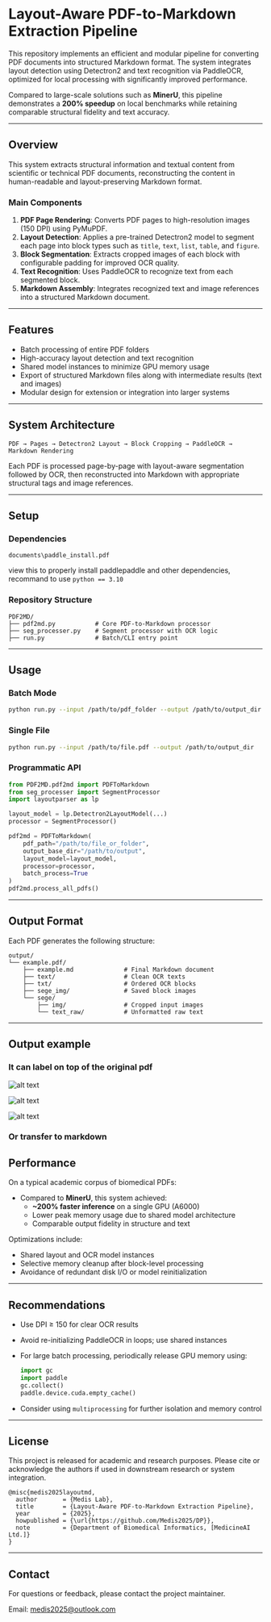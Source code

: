 # Layout-Aware PDF-to-Markdown Extraction Pipeline

This repository implements an efficient and modular pipeline for converting PDF documents into structured Markdown format. The system integrates layout detection using Detectron2 and text recognition via PaddleOCR, optimized for local processing with significantly improved performance.

Compared to large-scale solutions such as **MinerU**, this pipeline demonstrates a **200% speedup** on local benchmarks while retaining comparable structural fidelity and text accuracy.

---

## Overview

This system extracts structural information and textual content from scientific or technical PDF documents, reconstructing the content in human-readable and layout-preserving Markdown format.

### Main Components

1. **PDF Page Rendering**: Converts PDF pages to high-resolution images (150 DPI) using PyMuPDF.
2. **Layout Detection**: Applies a pre-trained Detectron2 model to segment each page into block types such as `title`, `text`, `list`, `table`, and `figure`.
3. **Block Segmentation**: Extracts cropped images of each block with configurable padding for improved OCR quality.
4. **Text Recognition**: Uses PaddleOCR to recognize text from each segmented block.
5. **Markdown Assembly**: Integrates recognized text and image references into a structured Markdown document.

---

## Features

- Batch processing of entire PDF folders
- High-accuracy layout detection and text recognition
- Shared model instances to minimize GPU memory usage
- Export of structured Markdown files along with intermediate results (text and images)
- Modular design for extension or integration into larger systems

---

## System Architecture

```
PDF → Pages → Detectron2 Layout → Block Cropping → PaddleOCR → Markdown Rendering
```

Each PDF is processed page-by-page with layout-aware segmentation followed by OCR, then reconstructed into Markdown with appropriate structural tags and image references.

---

## Setup

### Dependencies
````
documents\paddle_install.pdf
````
view this to properly install paddlepaddle and other dependencies, recommand to use ````python == 3.10 ````

### Repository Structure

```
PDF2MD/
├── pdf2md.py           # Core PDF-to-Markdown processor
├── seg_processer.py    # Segment processor with OCR logic
├── run.py              # Batch/CLI entry point
```

---

## Usage

### Batch Mode

```bash
python run.py --input /path/to/pdf_folder --output /path/to/output_dir
```

### Single File

```bash
python run.py --input /path/to/file.pdf --output /path/to/output_dir
```

### Programmatic API

```python
from PDF2MD.pdf2md import PDFToMarkdown
from seg_processer import SegmentProcessor
import layoutparser as lp

layout_model = lp.Detectron2LayoutModel(...)
processor = SegmentProcessor()

pdf2md = PDFToMarkdown(
    pdf_path="/path/to/file_or_folder",
    output_base_dir="/path/to/output",
    layout_model=layout_model,
    processor=processor,
    batch_process=True
)
pdf2md.process_all_pdfs()
```

---

## Output Format

Each PDF generates the following structure:

```
output/
└── example.pdf/
    ├── example.md              # Final Markdown document
    ├── text/                   # Clean OCR texts
    ├── txt/                    # Ordered OCR blocks
    ├── sege_img/               # Saved block images
    └── sege/
        ├── img/                # Cropped input images
        └── text_raw/           # Unformatted raw text
```

---


## Output example

### It can label on top of the original pdf 

![alt text](demo_output/IMG/image.png)

![alt text](demo_output/IMG/image-1.png)

![alt text](demo_output/IMG/image-2.png)
### Or transfer to markdown


## Performance

On a typical academic corpus of biomedical PDFs:

- Compared to **MinerU**, this system achieved:
  - **~200% faster inference** on a single GPU (A6000)
  - Lower peak memory usage due to shared model architecture
  - Comparable output fidelity in structure and text

Optimizations include:

- Shared layout and OCR model instances
- Selective memory cleanup after block-level processing
- Avoidance of redundant disk I/O or model reinitialization

---

## Recommendations

- Use DPI ≥ 150 for clear OCR results
- Avoid re-initializing PaddleOCR in loops; use shared instances
- For large batch processing, periodically release GPU memory using:
  
  ```python
  import gc
  import paddle
  gc.collect()
  paddle.device.cuda.empty_cache()
  ```

- Consider using `multiprocessing` for further isolation and memory control

---

## License

This project is released for academic and research purposes. Please cite or acknowledge the authors if used in downstream research or system integration.

````
@misc{medis2025layoutmd,
  author       = {Medis Lab},
  title        = {Layout-Aware PDF-to-Markdown Extraction Pipeline},
  year         = {2025},
  howpublished = {\url{https://github.com/Medis2025/DP}},
  note         = {Department of Biomedical Informatics, [MedicineAI Ltd.]}
}
````

---

## Contact

For questions or feedback, please contact the project maintainer.

Email: medis2025@outlook.com